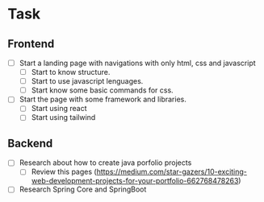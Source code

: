 # Task
## Frontend
- [ ] Start  a landing page with navigations with only html, css and javascript
	- [ ] Start to know structure.
	- [ ] Start to use javascript lenguages.
	- [ ] Start know some basic commands for css.
- [ ] Start the page with some framework and libraries.
	- [ ] Start using react
	- [ ] Start using tailwind
## Backend
- [ ] Research about how to create java porfolio projects
	- [ ] Review this pages (https://medium.com/star-gazers/10-exciting-web-development-projects-for-your-portfolio-662768478263)
- [ ] Research Spring Core and SpringBoot 